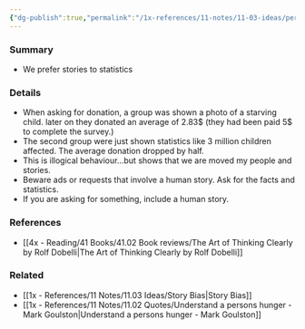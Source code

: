 ```yaml
---
{"dg-publish":true,"permalink":"/1x-references/11-notes/11-03-ideas/personification-highlight/","title":"Personification highlight","created":"2022-12-29T17:40:41.000+03:00","updated":"2024-02-14T20:18:25.677+03:00"}
---
```



### Summary
- We prefer stories to statistics

### Details
- When asking for donation, a group was shown a photo of a starving child. later on they donated an average of 2.83$ (they had been paid 5$ to complete the survey.)
- The second group were just shown statistics like 3 million children affected. The average donation dropped by half.
- This is illogical behaviour...but shows that we are moved my people and stories.
- Beware ads or requests that involve a human story. Ask for the facts and statistics.
- If you are asking for something, include a human story.

### References
- [[4x - Reading/41 Books/41.02 Book reviews/The Art of Thinking Clearly by Rolf Dobelli\|The Art of Thinking Clearly by Rolf Dobelli]]

### Related
- [[1x - References/11 Notes/11.03 Ideas/Story Bias\|Story Bias]]
- [[1x - References/11 Notes/11.02 Quotes/Understand a persons hunger - Mark Goulston\|Understand a persons hunger - Mark Goulston]]